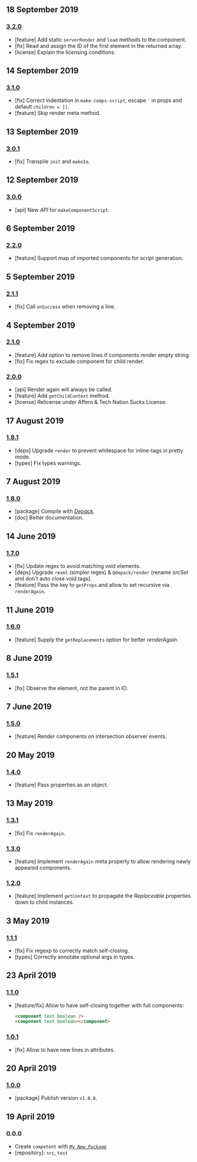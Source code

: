 ## 18 September 2019

### [3.2.0](https://github.com/artdecocode/competent/compare/v3.1.0...v3.2.0)

- [feature] Add static `serverRender` and `load` methods to the component.
- [fix] Read and assign the ID of the first element in the returned array.
- [license] Explain the licensing conditions.

## 14 September 2019

### [3.1.0](https://github.com/artdecocode/competent/compare/v3.0.1...v3.1.0)

- [fix] Correct indentation in `make-comps-script`, escape `'` in props and default `children = []`.
- [feature] Skip render meta method.

## 13 September 2019

### [3.0.1](https://github.com/artdecocode/competent/compare/v3.0.0...v3.0.1)

- [fix] Transpile `init` and `makeIo`.

## 12 September 2019

### [3.0.0](https://github.com/artdecocode/competent/compare/v2.2.0...v3.0.0)

- [api] New _API_ for `makeComponentScript`.

## 6 September 2019

### [2.2.0](https://github.com/artdecocode/competent/compare/v2.1.1...v2.2.0)

- [feature] Support map of imported components for script generation.

## 5 September 2019

### [2.1.1](https://github.com/artdecocode/competent/compare/v2.1.0...v2.1.1)

- [fix] Call `onSuccess` when removing a line.

## 4 September 2019

### [2.1.0](https://github.com/artdecocode/competent/compare/v2.0.0...v2.1.0)

- [feature] Add option to remove lines if components render empty string.
- [fix] Fix regex to exclude component for child render.

### [2.0.0](https://github.com/artdecocode/competent/compare/v1.8.1...v2.0.0)

- [api] Render again will always be called.
- [feature] Add `getChildContext` method.
- [license] Relicense under Affero & Tech Nation Sucks License.

## 17 August 2019

### [1.8.1](https://github.com/artdecocode/competent/compare/v1.8.0...v1.8.1)

- [deps] Upgrade `render` to prevent whitespace for inline-tags in pretty mode.
- [types] Fix types warnings.

## 7 August 2019

### [1.8.0](https://github.com/artdecocode/competent/compare/v1.7.0...v1.8.0)

- [package] Compile with [_Depack_](https://compiler.page).
- [doc] Better documentation.

## 14 June 2019

### [1.7.0](https://github.com/artdecocode/competent/compare/v1.6.0...v1.7.0)

- [fix] Update regex to avoid matching void elements.
- [deps] Upgrade `rexml` (simpler regex) & `@depack/render` (rename _srcSet_ and don't auto close void tags).
- [feature] Pass the key to `getProps` and allow to set recursive via `renderAgain`.

## 11 June 2019

### [1.6.0](https://github.com/artdecocode/competent/compare/v1.5.1...v1.6.0)

- [feature] Supply the `getReplacements` option for better _renderAgain_.

## 8 June 2019

### [1.5.1](https://github.com/artdecocode/competent/compare/v1.5.0...v1.5.1)

- [fix] Observe the element, not the parent in IO.

## 7 June 2019

### [1.5.0](https://github.com/artdecocode/competent/compare/v1.4.0...v1.5.0)

- [feature] Render components on intersection observer events.

## 20 May 2019

### [1.4.0](https://github.com/artdecocode/competent/compare/v1.3.1...v1.4.0)

- [feature] Pass properties as an object.

## 13 May 2019

### [1.3.1](https://github.com/artdecocode/competent/compare/v1.3.0...v1.3.1)

- [fix] Fix `renderAgain`.

### [1.3.0](https://github.com/artdecocode/competent/compare/v1.2.0...v1.3.0)

- [feature] Implement `renderAgain` meta property to allow rendering newly appeared components.

### [1.2.0](https://github.com/artdecocode/competent/compare/v1.1.1...v1.2.0)

- [feature] Implement `getContext` to propagate the _Replaceable_ properties down to child instances.

## 3 May 2019

### [1.1.1](https://github.com/artdecocode/competent/compare/v1.1.0...v1.1.1)

- [fix] Fix regexp to correctly match self-closing.
- [types] Correctly annotate optional args in types.

## 23 April 2019

### [1.1.0](https://github.com/artdecocode/competent/compare/v1.0.1...v1.1.0)

- [feature/fix] Allow to have self-closing together with full components:
    ```html
    <component test boolean />
    <component test boolean></component>
  ```

### [1.0.1](https://github.com/artdecocode/competent/compare/v1.0.0...v1.0.1)

- [fix] Allow to have new lines in attributes.

## 20 April 2019

### [1.0.0](https://github.com/artdecocode/competent/compare/v0.0.0-pre...v1.0.0)

- [package] Publish version `v1.0.0`.

## 19 April 2019

### 0.0.0

- Create `competent` with _[`My New Package`](https://mnpjs.org)_
- [repository]: `src`, `test`